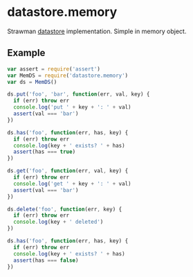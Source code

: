 # datastore.memory

Strawman [datastore](https://github.com/jbenet/node-datastore) implementation. Simple in memory object.

## Example

```js
var assert = require('assert')
var MemDS = require('datastore.memory')
var ds = MemDS()

ds.put('foo', 'bar', function(err, val, key) {
  if (err) throw err
  console.log('put ' + key + ': ' + val)
  assert(val === 'bar')
})

ds.has('foo', function(err, has, key) {
  if (err) throw err
  console.log(key + ' exists? ' + has)
  assert(has === true)
})

ds.get('foo', function(err, val, key) {
  if (err) throw err
  console.log('get ' + key + ': ' + val)
  assert(val === 'bar')
})

ds.delete('foo', function(err, key) {
  if (err) throw err
  console.log(key + ' deleted')
})

ds.has('foo', function(err, has, key) {
  if (err) throw err
  console.log(key + ' exists? ' + has)
  assert(has === false)
})
```
